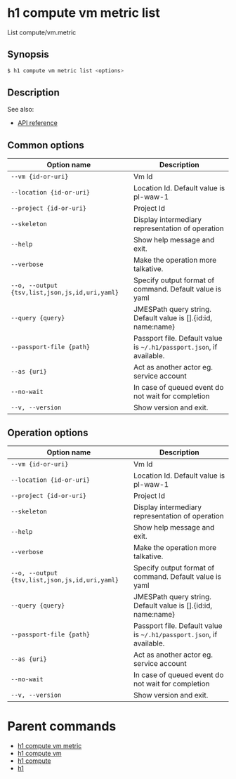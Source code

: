 
# h1 compute vm metric list

List compute/vm.metric

## Synopsis

```bash
$ h1 compute vm metric list <options>
```

## Description

See also:

* [API reference](https://api.hyperone.com/v2/docs#operation/compute_project_vm_metric_list)

## Common options

| Option name                                        | Description                                                              |
| -------------------------------------------------- | ------------------------------------------------------------------------ |
| ```--vm {id-or-uri}```                             | Vm Id                                                                    |
| ```--location {id-or-uri}```                       | Location Id. Default value is pl-waw-1                                   |
| ```--project {id-or-uri}```                        | Project Id                                                               |
| ```--skeleton```                                   | Display intermediary representation of operation                         |
| ```--help```                                       | Show help message and exit.                                              |
| ```--verbose```                                    | Make the operation more talkative.                                       |
| ```--o, --output {tsv,list,json,js,id,uri,yaml}``` | Specify output format of command. Default value is yaml                  |
| ```--query {query}```                              | JMESPath query string. Default value is [].\{id:id, name:name\}          |
| ```--passport-file {path}```                       | Passport file. Default value is ```~/.h1/passport.json```, if available. |
| ```--as {uri}```                                   | Act as another actor eg. service account                                 |
| ```--no-wait```                                    | In case of queued event do not wait for completion                       |
| ```--v, --version```                               | Show version and exit.                                                   |

## Operation options

| Option name                                        | Description                                                              |
| -------------------------------------------------- | ------------------------------------------------------------------------ |
| ```--vm {id-or-uri}```                             | Vm Id                                                                    |
| ```--location {id-or-uri}```                       | Location Id. Default value is pl-waw-1                                   |
| ```--project {id-or-uri}```                        | Project Id                                                               |
| ```--skeleton```                                   | Display intermediary representation of operation                         |
| ```--help```                                       | Show help message and exit.                                              |
| ```--verbose```                                    | Make the operation more talkative.                                       |
| ```--o, --output {tsv,list,json,js,id,uri,yaml}``` | Specify output format of command. Default value is yaml                  |
| ```--query {query}```                              | JMESPath query string. Default value is [].\{id:id, name:name\}          |
| ```--passport-file {path}```                       | Passport file. Default value is ```~/.h1/passport.json```, if available. |
| ```--as {uri}```                                   | Act as another actor eg. service account                                 |
| ```--no-wait```                                    | In case of queued event do not wait for completion                       |
| ```--v, --version```                               | Show version and exit.                                                   |

# Parent commands

* [h1 compute vm metric](./../README.md)
* [h1 compute vm](./../../README.md)
* [h1 compute](./../../../README.md)
* [h1](./../../../../README.md)
